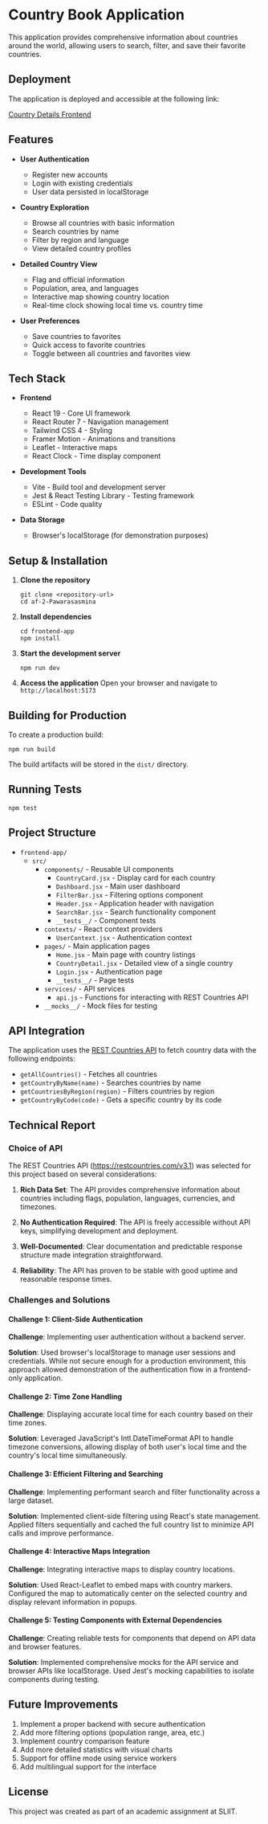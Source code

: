 # Country Book Application

This application provides comprehensive information about countries around the world, allowing users to search, filter, and save their favorite countries.

## Deployment

The application is deployed and accessible at the following link:

[Country Details Frontend](https://country-book-ten.vercel.app/)

## Features

- **User Authentication**
  - Register new accounts
  - Login with existing credentials
  - User data persisted in localStorage

- **Country Exploration**
  - Browse all countries with basic information
  - Search countries by name
  - Filter by region and language
  - View detailed country profiles

- **Detailed Country View**
  - Flag and official information
  - Population, area, and languages
  - Interactive map showing country location
  - Real-time clock showing local time vs. country time

- **User Preferences**
  - Save countries to favorites
  - Quick access to favorite countries
  - Toggle between all countries and favorites view

## Tech Stack

- **Frontend**
  - React 19 - Core UI framework
  - React Router 7 - Navigation management
  - Tailwind CSS 4 - Styling
  - Framer Motion - Animations and transitions
  - Leaflet - Interactive maps
  - React Clock - Time display component

- **Development Tools**
  - Vite - Build tool and development server
  - Jest & React Testing Library - Testing framework
  - ESLint - Code quality

- **Data Storage**
  - Browser's localStorage (for demonstration purposes)

## Setup & Installation

1. **Clone the repository**
   ```
   git clone <repository-url>
   cd af-2-Pawarasasmina
   ```

2. **Install dependencies**
   ```
   cd frontend-app
   npm install
   ```

3. **Start the development server**
   ```
   npm run dev
   ```

4. **Access the application**
   Open your browser and navigate to `http://localhost:5173`

## Building for Production

To create a production build:
```
npm run build
```

The build artifacts will be stored in the `dist/` directory.

## Running Tests

```
npm test
```

## Project Structure

- `frontend-app/`
  - `src/`
    - `components/` - Reusable UI components
      - `CountryCard.jsx` - Display card for each country
      - `Dashboard.jsx` - Main user dashboard
      - `FilterBar.jsx` - Filtering options component
      - `Header.jsx` - Application header with navigation
      - `SearchBar.jsx` - Search functionality component
      - `__tests__/` - Component tests
    - `contexts/` - React context providers
      - `UserContext.jsx` - Authentication context 
    - `pages/` - Main application pages
      - `Home.jsx` - Main page with country listings
      - `CountryDetail.jsx` - Detailed view of a single country
      - `Login.jsx` - Authentication page
      - `__tests__/` - Page tests
    - `services/` - API services
      - `api.js` - Functions for interacting with REST Countries API
    - `__mocks__/` - Mock files for testing

## API Integration

The application uses the [REST Countries API](https://restcountries.com/v3.1) to fetch country data with the following endpoints:

- `getAllCountries()` - Fetches all countries
- `getCountryByName(name)` - Searches countries by name
- `getCountriesByRegion(region)` - Filters countries by region
- `getCountryByCode(code)` - Gets a specific country by its code

## Technical Report

### Choice of API

The REST Countries API (https://restcountries.com/v3.1) was selected for this project based on several considerations:

1. **Rich Data Set**: The API provides comprehensive information about countries including flags, population, languages, currencies, and timezones.

2. **No Authentication Required**: The API is freely accessible without API keys, simplifying development and deployment.

3. **Well-Documented**: Clear documentation and predictable response structure made integration straightforward.

4. **Reliability**: The API has proven to be stable with good uptime and reasonable response times.

### Challenges and Solutions

#### Challenge 1: Client-Side Authentication

**Challenge**: Implementing user authentication without a backend server.

**Solution**: Used browser's localStorage to manage user sessions and credentials. While not secure enough for a production environment, this approach allowed demonstration of the authentication flow in a frontend-only application.

#### Challenge 2: Time Zone Handling

**Challenge**: Displaying accurate local time for each country based on their time zones.

**Solution**: Leveraged JavaScript's Intl.DateTimeFormat API to handle timezone conversions, allowing display of both user's local time and the country's local time simultaneously.

#### Challenge 3: Efficient Filtering and Searching

**Challenge**: Implementing performant search and filter functionality across a large dataset.

**Solution**: Implemented client-side filtering using React's state management. Applied filters sequentially and cached the full country list to minimize API calls and improve performance.

#### Challenge 4: Interactive Maps Integration

**Challenge**: Integrating interactive maps to display country locations.

**Solution**: Used React-Leaflet to embed maps with country markers. Configured the map to automatically center on the selected country and display relevant information in popups.

#### Challenge 5: Testing Components with External Dependencies

**Challenge**: Creating reliable tests for components that depend on API data and browser features.

**Solution**: Implemented comprehensive mocks for the API service and browser APIs like localStorage. Used Jest's mocking capabilities to isolate components during testing.

## Future Improvements

1. Implement a proper backend with secure authentication
2. Add more filtering options (population range, area, etc.)
3. Implement country comparison feature
4. Add more detailed statistics with visual charts
5. Support for offline mode using service workers
6. Add multilingual support for the interface

## License

This project was created as part of an academic assignment at SLIIT.
